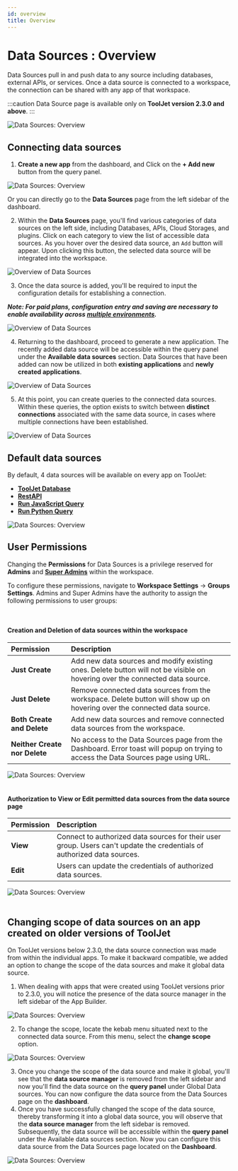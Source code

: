 ```yaml
---
id: overview
title: Overview
---
```


# Data Sources : Overview

Data Sources pull in and push data to any source including databases, external APIs, or services. Once a data source is connected to a workspace, the connection can be shared with any app of that workspace.

:::caution
Data Source page is available only on **ToolJet version 2.3.0 and above**.
:::

<div style={{textAlign: 'center'}}>

<img className="screenshot-full img-full" src="/img/datasource-reference/overview/overview-v2.png" alt="Data Sources: Overview" />

</div>

## Connecting data sources

1. **Create a new app** from the dashboard, and Click on the **+ Add new** button from the query panel.
  <div style={{textAlign: 'center'}}>

  <img className="screenshot-full img-full" src="/img/datasource-reference/newui/overview/newqpanel.png" alt="Data Sources: Overview" />

  </div>

  Or you can directly go to the **Data Sources** page from the left sidebar of the dashboard.

2. Within the **Data Sources** page, you'll find various categories of data sources on the left side, including Databases, APIs, Cloud Storages, and plugins. Click on each category to view the list of accessible data sources. As you hover over the desired data source, an `Add` button will appear. Upon clicking this button, the selected data source will be integrated into the workspace.
   
  <div style={{textAlign: 'center'}}>
  
  <img className="screenshot-full img-full" src="/img/datasource-reference/newui/overview/gdsadd-v2.png" alt="Overview of Data Sources" />
  
  </div>

3. Once the data source is added, you'll be required to input the configuration details for establishing a connection.

  ***Note: For paid plans, configuration entry and saving are necessary to enable availability across [multiple environments](/docs/development-lifecycle/environment/self-hosted/multi-environment).***

  <div style={{textAlign: 'center'}}>
  
  <img className="screenshot-full img-full" src="/img/datasource-reference/newui/overview/connectinggds-v2.gif" alt="Overview of Data Sources" />
  
  </div>

4. Returning to the dashboard, proceed to generate a new application. The recently added data source will be accessible within the query panel under the **Available data sources** section. Data Sources that have been added can now be utilized in both **existing applications** and **newly created applications**.

  <div style={{textAlign: 'center'}}>

  <img className="screenshot-full img-full" src="/img/datasource-reference/newui/overview/gdslist.png" alt="Overview of Data Sources" />
  
  </div>

5. At this point, you can create queries to the connected data sources. Within these queries, the option exists to switch between **distinct connections** associated with the same data source, in cases where multiple connections have been established.

  <div style={{textAlign: 'center'}}>

  <img className="screenshot-full img-full" src="/img/datasource-reference/newui/overview/switch1.gif" alt="Overview of Data Sources" />
  
  </div>

## Default data sources

By default, 4 data sources will be available on every app on ToolJet:
- **[ToolJet Database](/docs/tooljet-db/tooljet-database/)**
- **[RestAPI](/docs/data-sources/restapi/)**
- **[Run JavaScript Query](/docs/data-sources/run-js/)**
- **[Run Python Query](/docs/data-sources/run-py/)**

<div style={{textAlign: 'center'}}>

<img className="screenshot-full img-full" src="/img/datasource-reference/newui/overview/defds.png" alt="Data Sources: Overview" />

</div>

## User Permissions

Changing the **Permissions** for Data Sources is a privilege reserved for **Admins** and **[Super Admins](/docs/user-management/role-based-access/access-control#data-sources)** within the workspace.

To configure these permissions, navigate to **Workspace Settings** -> **Groups Settings**. Admins and Super Admins have the authority to assign the following permissions to user groups:

<br/>

#### Creation and Deletion of data sources within the workspace

| Permission | Description |
|:---|:---|
| **Just Create** | Add new data sources and modify existing ones. Delete button will not be visible on hovering over the connected data source. |
| **Just Delete** | Remove connected data sources from the workspace. Delete button will show up on hovering over the connected data source. |
| **Both Create and Delete** | Add new data sources and remove connected data sources from the workspace. |
| **Neither Create nor Delete** | No access to the Data Sources page from the Dashboard. Error toast will popup on trying to access the Data Sources page using URL. |

<div style={{textAlign: 'center'}}>

<img className="screenshot-full img-full" src="/img/datasource-reference/newui/overview/newpermissions.png" alt="Data Sources: Overview" />

</div>

<br/>

#### Authorization to View or Edit permitted data sources from the data source page

| Permission | Description |
|:---|:---|
| **View** | Connect to authorized data sources for their user group. Users can't update the credentials of authorized data sources. | 
| **Edit** | Users can update the credentials of authorized data sources. |

<div style={{textAlign: 'center'}}>

<img className="screenshot-full img-full" src="/img/datasource-reference/newui/overview/viewedit.png" alt="Data Sources: Overview" />

</div>

<br/>

## Changing scope of data sources on an app created on older versions of ToolJet

On ToolJet versions below 2.3.0, the data source connection was made from within the individual apps. To make it backward compatible, we added an option to change the scope of the data sources and make it global data source.

1. When dealing with apps that were created using ToolJet versions prior to 2.3.0, you will notice the presence of the data source manager in the left sidebar of the App Builder.
  <div style={{textAlign: 'center'}}>

  <img className="screenshot-full img-full" src="/img/datasource-reference/overview/leftsidebar.png" alt="Data Sources: Overview" />

  </div>

2. To change the scope, locate the kebab menu situated next to the connected data source. From this menu, select the **change scope** option.
  <div style={{textAlign: 'center'}}>

  <img className="screenshot-full img-full" src="/img/datasource-reference/overview/changescope.png" alt="Data Sources: Overview" />

  </div>

3. Once you change the scope of the data source and make it global, you'll see that the **data source manager** is removed from the left sidebar and now you'll find the data source on the **query panel** under Global Data sources. You can now configure the data source from the Data Sources page on the **dashboard**.
3. Once you have successfully changed the scope of the data source, thereby transforming it into a global data source, you will observe that the **data source manager** from the left sidebar is removed. Subsequently, the data source will be accessible within the **query panel** under the Available data sources section. Now you can configure this data source from the Data Sources page located on the **Dashboard**.

  <div style={{textAlign: 'center'}}>

  <img className="screenshot-full img-full" src="/img/datasource-reference/overview/queryadd.png" alt="Data Sources: Overview" />

  </div>